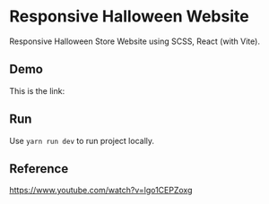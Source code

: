 # Responsive Halloween Website

Responsive Halloween Store Website using SCSS, React (with Vite).

## Demo

This is the link:

## Run

Use `yarn run dev` to run project locally.

## Reference

https://www.youtube.com/watch?v=lgo1CEPZoxg
